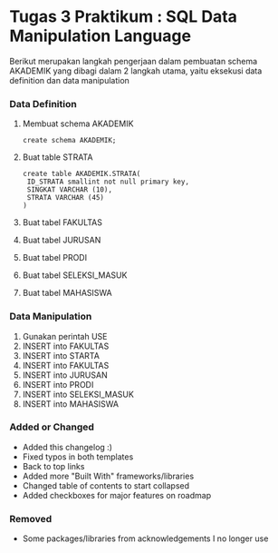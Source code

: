 # Tugas 3 Praktikum : SQL Data Manipulation Language

Berikut merupakan langkah pengerjaan dalam pembuatan schema AKADEMIK yang dibagi dalam 2 langkah utama, yaitu eksekusi data definition dan data manipulation

### Data Definition
1. Membuat schema AKADEMIK
   ```
   create schema AKADEMIK;
   ```
2. Buat table STRATA
   ```
   create table AKADEMIK.STRATA(
	ID_STRATA smallint not null primary key,
	SINGKAT VARCHAR (10),
	STRATA VARCHAR (45)
   )
   ```
3. Buat tabel FAKULTAS
 
4. Buat tabel JURUSAN
   
5. Buat tabel PRODI

6. Buat tabel SELEKSI_MASUK
    
7. Buat tabel MAHASISWA


### Data Manipulation
1. Gunakan perintah USE
2. INSERT into FAKULTAS
3. INSERT into STARTA
4. INSERT into FAKULTAS
5. INSERT into JURUSAN
6. INSERT into PRODI
7. INSERT into SELEKSI_MASUK
8. INSERT into MAHASISWA

### Added or Changed
- Added this changelog :)
- Fixed typos in both templates
- Back to top links
- Added more "Built With" frameworks/libraries
- Changed table of contents to start collapsed
- Added checkboxes for major features on roadmap

### Removed

- Some packages/libraries from acknowledgements I no longer use

